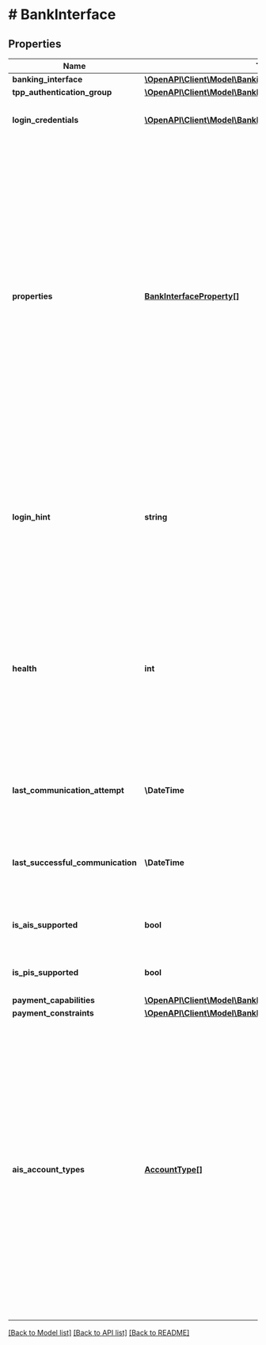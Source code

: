 # # BankInterface

## Properties

Name | Type | Description | Notes
------------ | ------------- | ------------- | -------------
**banking_interface** | [**\OpenAPI\Client\Model\BankingInterface**](BankingInterface.md) |  |
**tpp_authentication_group** | [**\OpenAPI\Client\Model\BankInterfaceTppAuthenticationGroup**](BankInterfaceTppAuthenticationGroup.md) |  | [optional]
**login_credentials** | [**\OpenAPI\Client\Model\BankInterfaceLoginField[]**](BankInterfaceLoginField.md) | Login fields for this interface (in the order that we suggest to show them to the user)&lt;br/&gt; &lt;strong&gt;Type:&lt;/strong&gt; BankInterfaceLoginField |
**properties** | [**BankInterfaceProperty[]**](BankInterfaceProperty.md) | Set of interface properties/specifics. Possible values:&lt;br&gt;&lt;br&gt;&amp;bull; &lt;code&gt;REDIRECT_APPROACH&lt;/code&gt; - means that the interface uses a redirect approach when authorizing the user. It requires you to pass the &#39;redirectUrl&#39; field in all services which define the field. If the user already has imported a bank connection of the same bank that he is about to import, we recommend to confront the user with the question: &lt;blockquote&gt;For the selected bank you have already imported successfully the following accounts: &amp;lt;account list&amp;gt;. Are you sure that you want to import another bank connection from &amp;lt;bank name&amp;gt;? &lt;/blockquote&gt;&amp;bull; &lt;code&gt;DECOUPLED_APPROACH&lt;/code&gt; - means that the interface can trigger a decoupled approval during user authorization.&lt;br/&gt;&lt;br/&gt;&amp;bull; &lt;code&gt;DETAILED_CONSENT&lt;/code&gt; - means that the interface requires a list of account references when authorizing the user. It requires you to pass the &#39;accountReferences&#39; field in all services which define the field.&lt;br/&gt;&lt;br/&gt;Note that this set will be empty if the interface does not have any specific properties.&lt;br/&gt; &lt;strong&gt;Type:&lt;/strong&gt; BankInterfaceProperty |
**login_hint** | **string** | Login hint. Contains a German message for the user that explains what kind of credentials are expected.&lt;br/&gt;&lt;br/&gt;Please note that it is essential to always show the login hint to the user if there is one, as the credentials that finAPI requires for the bank might be different to the credentials that the user knows from his online banking.&lt;br/&gt;&lt;br/&gt;Also note that the contents of this field should always be interpreted as HTML, as the text might contain HTML tags for highlighted words, paragraphs, etc. | [optional]
**health** | **int** | The health status of this interface. This is a value between 0 and 100, depicting the percentage of successful communication attempts with the bank via this interface during the last couple of bank connection imports or updates (across the entire finAPI system). &lt;br/&gt;&lt;br/&gt;Note:&lt;br/&gt;&amp;bull; &#39;Successful&#39; communication attempt means that there was no technical error trying to establish a communication with the bank. Non-technical errors (like incorrect credentials) are regarded successful communication attempts.&lt;br/&gt;&amp;bull; If an interface is not supported (see fields &#39;isAisSupported&#39;/&#39;isPisSupported&#39;), the health will always be 0. |
**last_communication_attempt** | **\DateTime** | &lt;strong&gt;Format:&lt;/strong&gt; &#39;YYYY-MM-DD&#39;T&#39;HH:MM:SS.SSSXXX&#39; (RFC 3339, section 5.6)&lt;br/&gt;Time of the last communication attempt with this interface during an import, update or connect interface (across the entire finAPI system). | [optional]
**last_successful_communication** | **\DateTime** | &lt;strong&gt;Format:&lt;/strong&gt; &#39;YYYY-MM-DD&#39;T&#39;HH:MM:SS.SSSXXX&#39; (RFC 3339, section 5.6)&lt;br/&gt;Time of the last successful communication with this interface during an import, update or connect interface (across the entire finAPI system). | [optional]
**is_ais_supported** | **bool** | Whether this interface has the general capability to perform Account Information Services (AIS), i.e. if this interface can be used to download accounts, balances and transactions. |
**is_pis_supported** | **bool** | Whether this interface has the general capability to perform Payment Initiation Services (PIS). For more details, see the field &#39;paymentCapabilities&#39;. |
**payment_capabilities** | [**\OpenAPI\Client\Model\BankInterfacePaymentCapabilities**](BankInterfacePaymentCapabilities.md) |  |
**payment_constraints** | [**\OpenAPI\Client\Model\BankInterfacePaymentConstraints**](BankInterfacePaymentConstraints.md) |  | [optional]
**ais_account_types** | [**AccountType[]**](AccountType.md) | The set of account types that we can confirm can be successfully imported through this interface. This field can help you select the appropriate interface if you want to fetch only specific account types when importing or updating a bank connection (see the field &lt;code&gt;accountTypes&lt;/code&gt; in the respective services).&lt;br/&gt;&lt;br/&gt;Note:&lt;br/&gt;&amp;bull; The set can change over time. When we learn that a certain account type can be received, it will be added to the set. But an account type can also disappear from the set, when it was no longer received for a while.&lt;br/&gt;&amp;bull; If an account type is not contained in the set, it could still be that the interface will provide such accounts - we just haven&#39;t seen this for a while. Accordingly, this field is only meant to hint you at the most promising interface. If none of a bank&#39;s interfaces have your desired account type listed, we still advise you to make an attempt.&lt;br/&gt;&amp;bull; The set is not updated in real-time, but rather periodically. When you make a successful import of an account type that is not yet listed, there will be a delay until it appears.&lt;br/&gt; &lt;strong&gt;Type:&lt;/strong&gt; AccountType |

[[Back to Model list]](../../README.md#models) [[Back to API list]](../../README.md#endpoints) [[Back to README]](../../README.md)
